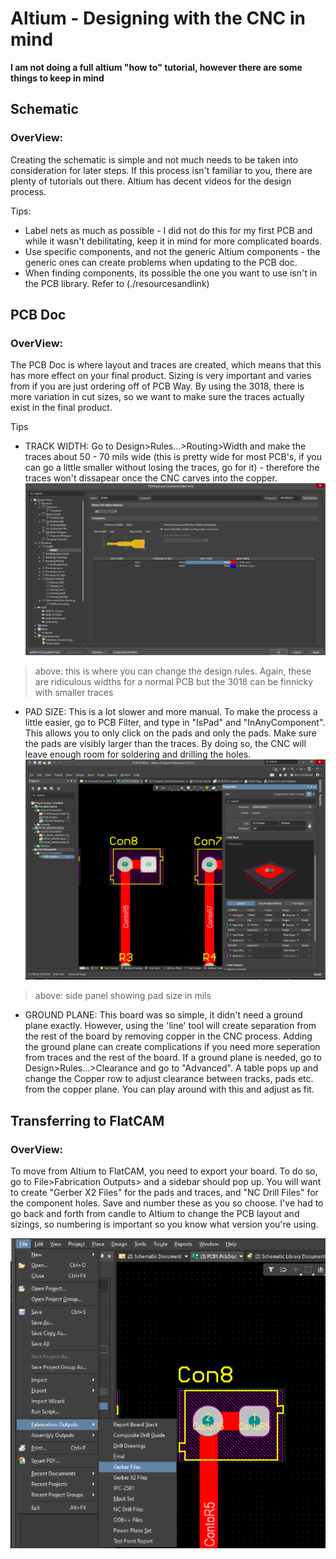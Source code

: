 # Altium - Designing with the CNC in mind
**I am not doing a full altium "how to" tutorial, however there are some things to keep in mind**

## Schematic 
### OverView: 
Creating the schematic is simple and not much needs to be taken into consideration for later steps. If this process isn't familiar to you, there are plenty of tutorials out there. Altium has decent videos for the design process.

Tips:
* Label nets as much as possible - I did not do this for my first PCB and while it wasn't debilitating, keep it in mind for more complicated boards.
* Use specific components, and not the generic Altium components - the generic ones can create problems when updating to the PCB doc.
* When finding components, its possible the one you want to use isn't in the PCB library. Refer to (./resourcesandlink)
  

## PCB Doc 
### OverView:
The PCB Doc is where layout and traces are created, which means that this has more effect on your final product. Sizing is very important and varies from if you are just ordering off of PCB Way. By using the 3018, there is more variation in cut sizes, so we want to make sure the traces actually exist in the final product. 


Tips
* TRACK WIDTH: Go to Design>Rules...>Routing>Width and make the traces about 50 - 70 mils wide (this is pretty wide for most PCB's, if you can go a little smaller without losing the traces, go for it) - therefore the traces won't dissapear once the CNC carves into the copper.
[<img src= "./pics/traces.png">]()
> above: this is where you can change the design rules. Again, these are ridiculous widths for a normal PCB but the 3018 can be finnicky with smaller traces
* PAD SIZE: This is a lot slower and more manual. To make the process a little easier, go to PCB Filter, and type in "IsPad" and "InAnyComponent". This allows you to only click on the pads and only the pads. Make sure the pads are visibly larger than the traces. By doing so, the CNC will leave enough room for soldering and drilling the holes.
[<img src= "./pics/padsizes.png">]()
> above: side panel showing pad size in mils
* GROUND PLANE: This board was so simple, it didn't need a ground plane exactly. However, using the 'line' tool will create separation from the rest of the board by removing copper in the CNC process. Adding the ground plane can create complications if you need more seperation from traces and the rest of the board. If a ground plane is needed, go to Design>Rules...>Clearance and go to "Advanced". A table pops up and change the Copper row to adjust clearance between tracks, pads etc. from the copper plane. You can play around with this and adjust as fit. 



## Transferring to FlatCAM
### OverView:
To move from Altium to FlatCAM, you need to export your board. To do so, go to File>Fabrication Outputs> and a sidebar should pop up. You will want to create "Gerber X2 Files" for the pads and traces, and "NC Drill Files" for the component holes. Save and number these as you so choose. I've had to go back and forth from candle to Altium to change the PCB layout and sizings, so numbering is important so you know what version you're using.

[<img src= "./pics/convertgrbl.png">]()

